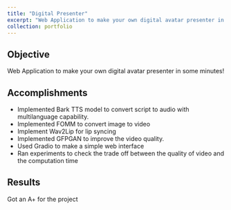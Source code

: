 ```yaml
---
title: "Digital Presenter"
excerpt: "Web Application to make your own digital avatar presenter in some minutes!<br/><img src='/images/SMC.png'>"
collection: portfolio
---
```


## Objective
Web Application to make your own digital avatar presenter in some minutes!

## Accomplishments 
* Implemented Bark TTS model to convert script to audio with multilanguage capability. 
* Implemented FOMM to convert image to video
* Implement Wav2Lip for lip syncing
* Implemented GFPGAN to improve the video quality. 
* Used Gradio to make a simple web interface 
* Ran experiments to check the trade off between the quality of video and the computation time

## Results

Got an A+ for the project

